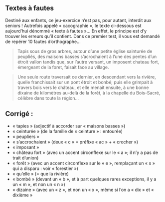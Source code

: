 ## Textes à fautes

Destiné aux enfants, ce jeu-exercice n’est pas, pour autant, interdit aux seniors !  Autrefois appelé « cacographie », le texte ci-dessous est aujourd’hui dénommé « texte à fautes »… En effet, le principe est d’y trouver les erreurs qu’il contient. Dans ce premier test, il vous est demandé de repérer 10 fautes d’orthographe…

> Tapis sous de gros arbres, autour d’une petite église sainturée de peupliés, des maisons basses s’acrochaient à l’une des pentes d’un étroit vallon tandis que, sur l’autre versant, un imposent chateau fort, émergeant de la foret, faisait face au village.

> Une seule route traversait ce dernier, en descendant vers la rivière, quelle franchissait sur un pont étroit et bonbé; puis elle grimpait à travers bois vers le château, et elle menait ensuite, à une bonne dixaine de kilomètres au-delà de la forêt, à la chapelle du Bois-Sacré, célèbre dans toute la région...


## Corrigé : 

- « tapies » (adjectif à accorder sur « maisons basses »)
- « ceinturée » (de la famille de « ceinture » : entourée)
- « peupliers »
- « s’accrochaient » (deux « c » = préfixe « ac » + « crocher »)
- « imposant »
- « château fort » (avec un accent circonflexe sur le « a »; il n’y a pas de trait d’union)
- « forêt » (avec un accent circonflexe sur le « e », remplaçant un « s » qui a disparu : voir « forestier »)
- « qu’elle » (= que la rivière)
- « bombé » (devant un « b », et à part quelques rares exceptions, il y a un « m », et non un « n ») 
- « dizaine » (avec un « z », et non un « x », même si l’on a « dix » et « dixième »
